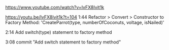 
https://www.youtube.com/watch?v=IvFX8Ivit1k


https://youtu.be/IvFX8Ivit1k?t=104
1:44 Refactor > Convert > Constructor to Factory Method: 'CreateParrot(type, numberOfCoconuts, voltage, isNailed)'


2:14 Add switch(type) statement to factory method

3:08 commit "Add switch statement to factory method"



